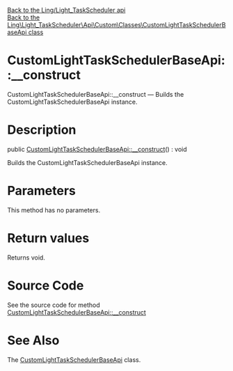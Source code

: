 [Back to the Ling/Light_TaskScheduler api](https://github.com/lingtalfi/Light_TaskScheduler/blob/master/doc/api/Ling/Light_TaskScheduler.md)<br>
[Back to the Ling\Light_TaskScheduler\Api\Custom\Classes\CustomLightTaskSchedulerBaseApi class](https://github.com/lingtalfi/Light_TaskScheduler/blob/master/doc/api/Ling/Light_TaskScheduler/Api/Custom/Classes/CustomLightTaskSchedulerBaseApi.md)


CustomLightTaskSchedulerBaseApi::__construct
================



CustomLightTaskSchedulerBaseApi::__construct — Builds the CustomLightTaskSchedulerBaseApi instance.




Description
================


public [CustomLightTaskSchedulerBaseApi::__construct](https://github.com/lingtalfi/Light_TaskScheduler/blob/master/doc/api/Ling/Light_TaskScheduler/Api/Custom/Classes/CustomLightTaskSchedulerBaseApi/__construct.md)() : void




Builds the CustomLightTaskSchedulerBaseApi instance.




Parameters
================

This method has no parameters.


Return values
================

Returns void.








Source Code
===========
See the source code for method [CustomLightTaskSchedulerBaseApi::__construct](https://github.com/lingtalfi/Light_TaskScheduler/blob/master/Api/Custom/Classes/CustomLightTaskSchedulerBaseApi.php#L21-L24)


See Also
================

The [CustomLightTaskSchedulerBaseApi](https://github.com/lingtalfi/Light_TaskScheduler/blob/master/doc/api/Ling/Light_TaskScheduler/Api/Custom/Classes/CustomLightTaskSchedulerBaseApi.md) class.



